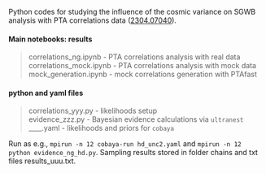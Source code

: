 Python codes for studying the influence of the cosmic variance on SGWB analysis with PTA correlations data ([2304.07040](https://arxiv.org/abs/2304.07040)).

#### Main notebooks: results
> correlations_ng.ipynb - PTA correlations analysis with real data <br />
> correlations_mock.ipynb - PTA correlations analysis with mock data <br />
> mock_generation.ipynb - mock correlations generation with PTAfast

#### python and yaml files
> correlations_yyy.py - likelihoods setup <br />
> evidence_zzz.py - Bayesian evidence calculations via `ultranest` <br />
> ____.yaml - likelihoods and priors for `cobaya`

Run as e.g., `mpirun -n 12 cobaya-run hd_unc2.yaml` and `mpirun -n 12 python evidence_ng_hd.py`. Sampling results stored in folder chains and txt files results\_uuu.txt.
